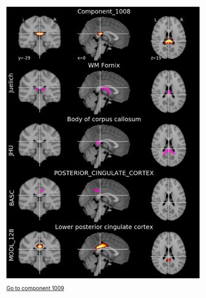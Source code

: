 


![1008](preliminary/1008.jpg "Component 1008")

[Go to component 1009](https://parietal-inria.github.io/MODL_atlas/1024/1009 "Component 1009")